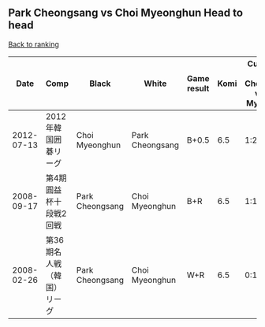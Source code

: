 ## Park Cheongsang vs Choi Myeonghun Head to head

[Back to ranking](../../index.md)




| **Date** | **Comp** | **Black** | **White** | **Game result** | **Komi** | **Cumulative Park Cheongsang vs Choi Myeonghun** | **Park Cheongsang streak** | **Choi Myeonghun streak** | 
| --- | --- | --- | --- | --- | --- | --- | --- | --- |
| 2012-07-13 | 2012年韓国囲碁リーグ | Choi Myeonghun | Park Cheongsang | B+0.5 | 6.5 | 1:2 | 0 | 1 | 
| 2008-09-17 | 第4期圓益杯十段戦2回戦 | Park Cheongsang | Choi Myeonghun | B+R | 6.5 | 1:1 | 1 | 0 | 
| 2008-02-26 | 第36期名人戦（韓国）リーグ | Park Cheongsang | Choi Myeonghun | W+R | 6.5 | 0:1 | 0 | 1 |




